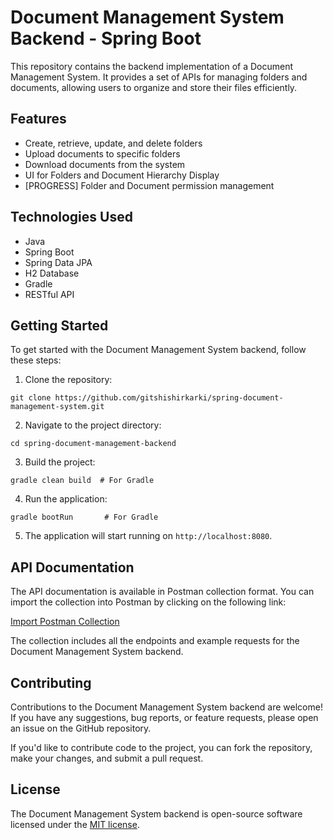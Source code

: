 # Document Management System Backend - Spring Boot

This repository contains the backend implementation of a Document Management System. It provides a set of APIs for managing folders and documents, allowing users to organize and store their files efficiently.

## Features

- Create, retrieve, update, and delete folders
- Upload documents to specific folders
- Download documents from the system
- UI for Folders and Document Hierarchy Display
- [PROGRESS] Folder and Document permission management

## Technologies Used

- Java
- Spring Boot
- Spring Data JPA
- H2 Database
- Gradle
- RESTful API

## Getting Started

To get started with the Document Management System backend, follow these steps:

1. Clone the repository:

```shell
git clone https://github.com/gitshishirkarki/spring-document-management-system.git
```

2. Navigate to the project directory:

```shell
cd spring-document-management-backend
```

3. Build the project:

```shell
gradle clean build  # For Gradle
```

4. Run the application:

```shell
gradle bootRun       # For Gradle
```

5. The application will start running on `http://localhost:8080`.

## API Documentation

The API documentation is available in Postman collection format. You can import the collection into Postman by clicking on the following link:

[Import Postman Collection](https://api.postman.com/collections/25891149-27b7516d-b2ca-4bc0-8616-9a3c981e1336?access_key=PMAT-01H3P1D98YEB8JY6922JP17HBR)

The collection includes all the endpoints and example requests for the Document Management System backend.

## Contributing

Contributions to the Document Management System backend are welcome! If you have any suggestions, bug reports, or feature requests, please open an issue on the GitHub repository.

If you'd like to contribute code to the project, you can fork the repository, make your changes, and submit a pull request.

## License

The Document Management System backend is open-source software licensed under the [MIT license](LICENSE).

